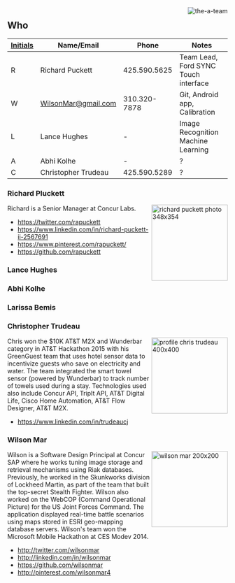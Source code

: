 <img align="right" alt="the-a-team" src="https://cloud.githubusercontent.com/assets/300046/12873773/6dfb4f6c-cd7b-11e5-9da6-1f5bf42b0987.jpg">

## Who

| <a href="https://github.com/wilsonmar/drones/blob/master/event-checklist.md">Initials</a> | Name/Email | Phone | Notes |
| -------- | ---------- | ----- | ----- |
| R | Richard Puckett | 425.590.5625 | Team Lead, Ford SYNC Touch interface |
| W | <a href="email:WilsonMar@gmail.com">WilsonMar@gmail.com</a> | 310.320-7878 | Git, Android app, Calibration |
| L | Lance Hughes | - | Image Recognition Machine Learning |
| A | Abhi Kolhe | - | ? |
| C | Christopher Trudeau | 425.590.5289 | ? |

### Richard Pluckett
<img align="right" width="174" alt="richard puckett photo 348x354" src="https://cloud.githubusercontent.com/assets/300046/12874711/f3e73606-cd8d-11e5-8d7b-55a5f80c5f97.png">
Richard is a Senior Manager at Concur Labs.

   * https://twitter.com/rapuckett
   * https://www.linkedin.com/in/richard-puckett-ii-2567691
   * https://www.pinterest.com/rapuckett/
   * https://github.com/rapuckett

### Lance Hughes

### Abhi Kolhe

### Larissa Bemis

### Christopher Trudeau
<img align="right" alt="profile chris trudeau 400x400" width="174" src="https://cloud.githubusercontent.com/assets/300046/12895671/6edb231c-ce52-11e5-8b68-716fa407bbb0.jpg">
Chris won the $10K AT&T M2X and Wunderbar category in AT&T Hackathon 2015 with his GreenGuest team that uses hotel sensor data to incentivize guests who save on electricity and water. The team integrated the smart towel sensor (powered by Wunderbar) to track number of towels used during a stay. Technologies used also include Concur API, TripIt API, AT&T Digital Life, Cisco Home Automation, AT&T Flow Designer, AT&T M2X.

   * https://www.linkedin.com/in/trudeaucj

### Wilson Mar
<img align="right" alt="wilson mar 200x200" width="174"  src="https://cloud.githubusercontent.com/assets/300046/12874704/c5a2fbfe-cd8d-11e5-9b7b-1836d6c212d0.jpg">
Wilson is a Software Design Principal at Concur SAP where he works tuning image storage and retrieval mechanisms using Riak databases. 
Previously, he worked in the Skunkworks division of Lockheed Martin, 
as part of the team that built the top-secret Stealth Fighter.
Wilson also worked on the WebCOP (Command Operational Picture) for the US Joint Forces Command.
The application displayed real-time battle scenarios using maps stored in ESRI geo-mapping database servers. Wilson's team won the Microsoft Mobile Hackathon at CES Modev 2014.

   * http://twitter.com/wilsonmar
   * http://linkedin.com/in/wilsonmar
   * https://github.com/wilsonmar
   * http://pinterest.com/wilsonmar4
